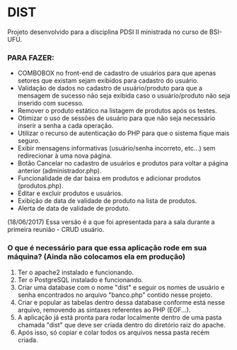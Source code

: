 # DIST
Projeto desenvolvido para a disciplina PDSI II ministrada no curso de BSI-UFU.

### PARA FAZER:
* COMBOBOX no front-end de cadastro de usuários para que apenas setores que existam sejam exibidos para cadastro do usuário.
* Validação de dados no cadastro de usuário/produto para que a mensagem de sucesso não seja exibida caso o usuário/produto não seja inserido com sucesso.
* Remover o produto estático na listagem de produtos após os testes.
* Otimizar o uso de sessões de usuário para que não seja necessário inserir a senha a cada operação.
* Utilizar o recurso de autenticação do PHP para que o sistema fique mais seguro.
* Exibir mensagens informativas (usuário/senha incorreto, etc...) sem redirecionar à uma nova página.
* Botão Cancelar no cadastro de usuários e produtos para voltar a página anterior (administrador.php).
* Funcionalidade de dar baixa em produtos e adicionar produtos (produtos.php).
* Editar e excluir produtos e usuários.
* Exibição de data de validade de produto na lista de produtos.
* Alerta de data de validade de produto.

(18/06/2017)
Essa versão é a que foi apresentada para a sala durante a primeira reunião - CRUD usuário. 

### O que é necessário para que essa aplicação rode em sua máquina? (Ainda não colocamos ela em produção)

1. Ter o apache2 instalado e funcionando.
2. Ter o PostgreSQL instalado e funcionando. 
3. Criar uma database com o nome "dist" e seguir os nomes de usuário e senha encontrados no arquivo "banco.php" contido nesse projeto.
4. Criar e popular as tabelas dentro dessa database conforme está nesse arquivo, removendo as sintaxes referentes ao PHP (EOF...).
5. A aplicação já está pronta para rodar localmente dentro de uma pasta chamada "dist" que deve ser criada dentro do diretório raiz do apache.
6. Após isso, só copiar e colar todos os arquivos nessa pasta recém criada.
